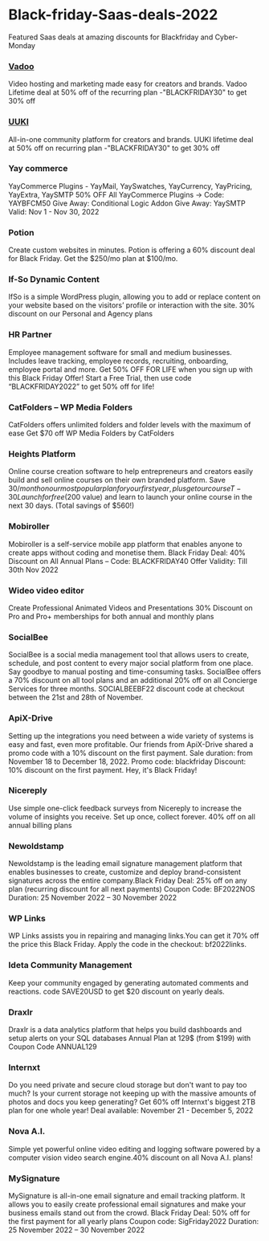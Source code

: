 # Black-friday-Saas-deals-2022
Featured Saas deals at amazing discounts for Blackfriday and Cyber-Monday

### [Vadoo](https://www.vadoo.tv/blackfriday-lifetime-deal-vadoo)
Video hosting and marketing made easy for creators and brands. Vadoo Lifetime deal at 50% off of the recurring plan -"BLACKFRIDAY30" to get 30% off

### [UUKI](https://www.uuki.live/lifetimedeal-pricing)
All-in-one community platform for creators and brands. UUKI lifetime deal at 50% off on recurring plan -"BLACKFRIDAY30" to get 30% off

### Yay commerce
YayCommerce Plugins - YayMail, YaySwatches, YayCurrency, YayPricing, YayExtra, YaySMTP
50% OFF All YayCommerce Plugins → Code: YAYBFCM50 Give Away: Conditional Logic Addon Give Away: YaySMTP Valid: Nov 1 - Nov 30, 2022

### Potion
Create custom websites in minutes.
Potion is offering a 60% discount deal for Black Friday. Get the $250/mo plan at $100/mo.

### If-So Dynamic Content
IfSo is a simple WordPress plugin, allowing you to add or replace content on your website based on the visitors’ profile or interaction with the site.
30% discount on our Personal and Agency plans

### HR Partner
Employee management software for small and medium businesses. Includes leave tracking, employee records, recruiting, onboarding, employee portal and more.
Get 50% OFF FOR LIFE when you sign up with this Black Friday Offer! Start a Free Trial, then use code “BLACKFRIDAY2022” to get 50% off for life!

### CatFolders – WP Media Folders
CatFolders offers unlimited folders and folder levels with the maximum of ease
Get $70 off WP Media Folders by CatFolders

### Heights Platform
Online course creation software to help entrepreneurs and creators easily build and sell online courses on their own branded platform.
Save $30/month on our most popular plan for your first year, plus get our course T-30 Launch for free ($200 value) and learn to launch your online course in the next 30 days. (Total savings of $560!)

### Mobiroller
Mobiroller is a self-service mobile app platform that enables anyone to create apps without coding and monetise them.
Black Friday Deal: 40% Discount on All Annual Plans – Code: BLACKFRIDAY40 Offer Validity: Till 30th Nov 2022

### Wideo video editor
Create Professional Animated Videos and Presentations
30% Discount on Pro and Pro+ memberships for both annual and monthly plans

### SocialBee
SocialBee is a social media management tool that allows users to create, schedule, and post content to every major social platform from one place. Say goodbye to manual posting and time-consuming tasks. SocialBee offers a 70% discount on all tool plans and an additional 20% off on all Concierge Services for three months. SOCIALBEEBF22 discount code at checkout between the 21st and 28th of November.

### ApiX-Drive
Setting up the integrations you need between a wide variety of systems is easy and fast, even more profitable. Our friends from ApiX-Drive shared a promo code with a 10% discount on the first payment. Sale duration: from November 18 to December 18, 2022. Promo code: blackfriday Discount: 10% discount on the first payment. Hey, it's Black Friday!

### Nicereply
Use simple one-click feedback surveys from Nicereply to increase the volume of insights you receive. Set up once, collect forever.
40% off on all annual billing plans

### Newoldstamp
Newoldstamp is the leading email signature management platform that enables businesses to create, customize and deploy brand-consistent signatures across the entire company.Black Friday Deal: 25% off on any plan (recurring discount for all next payments) Coupon Code: BF2022NOS Duration: 25 November 2022 – 30 November 2022

### WP Links
WP Links assists you in repairing and managing links.You can get it 70% off the price this Black Friday. Apply the code in the checkout: bf2022links.

### Ideta Community Management
Keep your community engaged by generating automated comments and reactions.
code SAVE20USD to get $20 discount on yearly deals.

### Draxlr
Draxlr is a data analytics platform that helps you build dashboards and setup alerts on your SQL databases
Annual Plan at 129$ (from $199) with Coupon Code ANNUAL129

### Internxt
Do you need private and secure cloud storage but don't want to pay too much? Is your current storage not keeping up with the massive amounts of photos and docs you keep generating? Get 60% off Internxt's biggest 2TB plan for one whole year! Deal available: November 21 - December 5, 2022

### Nova A.I.
Simple yet powerful online video editing and logging software powered by a computer vision video search engine.40% discount on all Nova A.I. plans!

### MySignature
MySignature is all-in-one email signature and email tracking platform. It allows you to easily create professional email signatures and make your business emails stand out from the crowd. Black Friday Deal: 50% off for the first payment for all yearly plans Coupon code: SigFriday2022 Duration: 25 November 2022 – 30 November 2022
